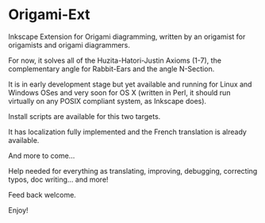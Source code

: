 # Origami-Ext
Inkscape Extension for Origami diagramming, written by an origamist for origamists and origami diagrammers.

For now, it solves all of the Huzita-Hatori-Justin Axioms (1-7), the complementary angle for Rabbit-Ears and the angle N-Section.

It is in early development stage but yet available and running for Linux and Windows OSes and  very soon for OS X (written in Perl, it should run virtually on any POSIX compliant system, as Inkscape does).

Install scripts are available for this two targets.

It has localization fully implemented and the French translation is already available.

And more to come...

Help needed for everything as translating, improving, debugging, correcting typos, doc writing... and more!

Feed back welcome.

Enjoy!

